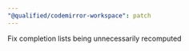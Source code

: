 ```yaml
---
"@qualified/codemirror-workspace": patch
---
```


Fix completion lists being unnecessarily recomputed
